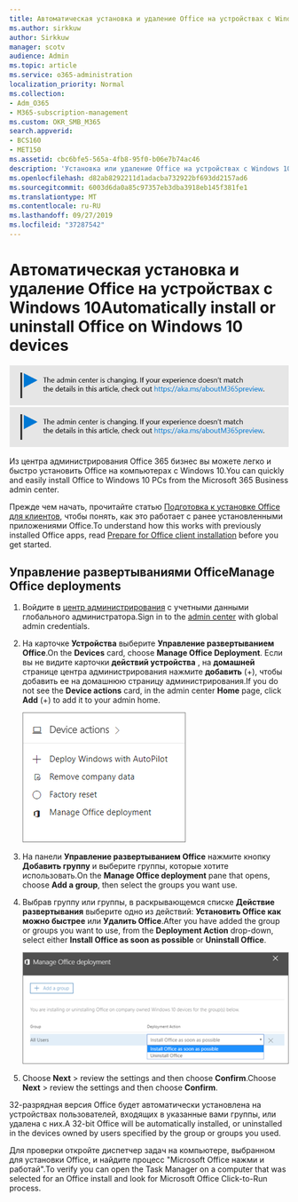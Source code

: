 ```yaml
---
title: Автоматическая установка и удаление Office на устройствах с Windows 10
ms.author: sirkkuw
author: Sirkkuw
manager: scotv
audience: Admin
ms.topic: article
ms.service: o365-administration
localization_priority: Normal
ms.collection:
- Adm_O365
- M365-subscription-management
ms.custom: OKR_SMB_M365
search.appverid:
- BCS160
- MET150
ms.assetid: cbc6bfe5-565a-4fb8-95f0-b06e7b74ac46
description: 'Установка или удаление Office на устройствах с Windows 10 из центра администрирования Microsoft 365 бизнес. '
ms.openlocfilehash: d82ab8292211d1adacba732922bf693dd2157ad6
ms.sourcegitcommit: 6003d6da0a85c97357eb3dba3918eb145f381fe1
ms.translationtype: MT
ms.contentlocale: ru-RU
ms.lasthandoff: 09/27/2019
ms.locfileid: "37287542"
---
```

# <a name="automatically-install-or-uninstall-office-on-windows-10-devices"></a><span data-ttu-id="9fd3b-103">Автоматическая установка и удаление Office на устройствах с Windows 10</span><span class="sxs-lookup"><span data-stu-id="9fd3b-103">Automatically install or uninstall Office on Windows 10 devices</span></span>

<span data-ttu-id="9fd3b-104">[![Метка, с помощью которой вы узнаете, что центр администрирования изменяется, и вы можете получить дополнительные сведения по адресу aka.ms/aboutM365preview.](media/m365admincenterchanging.png)](https://docs.microsoft.com/office365/admin/microsoft-365-admin-center-preview)</span><span class="sxs-lookup"><span data-stu-id="9fd3b-104">[![Label to let you know the admin center is changing and you can find more details at aka.ms/aboutM365preview.](media/m365admincenterchanging.png)](https://docs.microsoft.com/office365/admin/microsoft-365-admin-center-preview)</span></span>

<span data-ttu-id="9fd3b-105">Из центра администрирования Office 365 бизнес вы можете легко и быстро установить Office на компьютерах с Windows 10.</span><span class="sxs-lookup"><span data-stu-id="9fd3b-105">You can quickly and easily install Office to Windows 10 PCs from the Microsoft 365 Business admin center.</span></span>
  
<span data-ttu-id="9fd3b-106">Прежде чем начать, прочитайте статью [Подготовка к установке Office для клиентов](prepare-for-office-client-deployment.md), чтобы понять, как это работает с ранее установленными приложениями Office.</span><span class="sxs-lookup"><span data-stu-id="9fd3b-106">To understand how this works with previously installed Office apps, read [Prepare for Office client installation](prepare-for-office-client-deployment.md) before you get started.</span></span> 
  
## <a name="manage-office-deployments"></a><span data-ttu-id="9fd3b-107">Управление развертываниями Office</span><span class="sxs-lookup"><span data-stu-id="9fd3b-107">Manage Office deployments</span></span>

1. <span data-ttu-id="9fd3b-108">Войдите в [центр администрирования](https://aka.ms/bcsportal) с учетными данными глобального администратора.</span><span class="sxs-lookup"><span data-stu-id="9fd3b-108">Sign in to the [admin center](https://aka.ms/bcsportal) with global admin credentials.</span></span> 
    
2. <span data-ttu-id="9fd3b-109">На карточке **Устройства** выберите **Управление развертыванием Office**.</span><span class="sxs-lookup"><span data-stu-id="9fd3b-109">On the **Devices** card, choose **Manage Office Deployment**.</span></span>
      <span data-ttu-id="9fd3b-110">Если вы не видите карточки **действий устройства** , на **домашней** странице центра администрирования нажмите **добавить** (+), чтобы добавить ее на домашнюю страницу администрирования.</span><span class="sxs-lookup"><span data-stu-id="9fd3b-110">If you do not see the **Device actions** card, in the admin center **Home** page, click **Add** (+) to add it to your admin home.</span></span>
    
    ![Screenshot of the Devices card in the admin center](media/9982e784-dbf9-4a76-a159-bb3e2e5aa23f.png)
  
3. <span data-ttu-id="9fd3b-112">На панели **Управление развертыванием Office** нажмите кнопку **Добавить группу** и выберите группы, которые хотите использовать.</span><span class="sxs-lookup"><span data-stu-id="9fd3b-112">On the **Manage Office deployment** pane that opens, choose **Add a group**, then select the groups you want use.</span></span>
    
4. <span data-ttu-id="9fd3b-113">Выбрав группу или группы, в раскрывающемся списке **Действие развертывания** выберите одно из действий: **Установить Office как можно быстрее** или **Удалить Office**.</span><span class="sxs-lookup"><span data-stu-id="9fd3b-113">After you have added the group or groups you want to use, from the **Deployment Action** drop-down, select either **Install Office as soon as possible** or **Uninstall Office**.</span></span>
    
    ![In the Manage Office deployment pane, choose either Install Office as soon as possible, or Uninstall Office.](media/00f24a61-1848-40c0-b037-78d726c7d757.png)
  
5. <span data-ttu-id="9fd3b-115">Choose **Next** \> review the settings and then choose **Confirm**.</span><span class="sxs-lookup"><span data-stu-id="9fd3b-115">Choose **Next** \> review the settings and then choose **Confirm**.</span></span>
    
<span data-ttu-id="9fd3b-116">32-разрядная версия Office будет автоматически установлена на устройствах пользователей, входящих в указанные вами группы, или удалена с них.</span><span class="sxs-lookup"><span data-stu-id="9fd3b-116">A 32-bit Office will be automatically installed, or uninstalled in the devices owned by users specified by the group or groups you used.</span></span>
  
<span data-ttu-id="9fd3b-117">Для проверки откройте диспетчер задач на компьютере, выбранном для установки Office, и найдите процесс "Microsoft Office нажми и работай".</span><span class="sxs-lookup"><span data-stu-id="9fd3b-117">To verify you can open the Task Manager on a computer that was selected for an Office install and look for Microsoft Office Click-to-Run process.</span></span>
  


